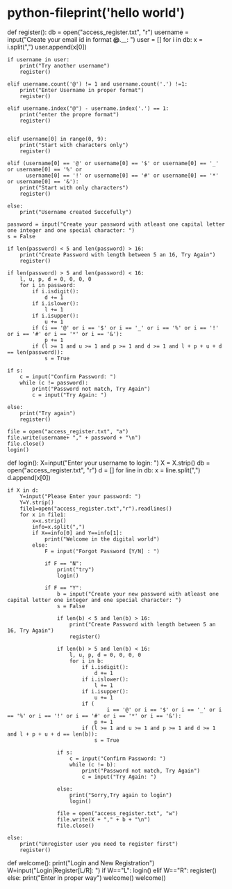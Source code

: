 # python-fileprint('hello world')
def register():
    db = open("access_register.txt", "r")
    username = input("Create your email id in format __@__.__: ")
    user = []
    for i in db:
        x = i.split(",")
        user.append(x[0])

    if username in user:
        print("Try another username")
        register()

    elif username.count('@') != 1 and username.count('.') !=1:
        print("Enter Username in proper format")
        register()

    elif username.index("@") - username.index('.') == 1:
        print("enter the propre format")
        register()


    elif username[0] in range(0, 9):
        print("Start with characters only")
        register()

    elif (username[0] == '@' or username[0] == '$' or username[0] == '_' or username[0] == '%' or
          username[0] == '!' or username[0] == '#' or username[0] == '*' or username[0] == '&'):
        print("Start with only characters")
        register()

    else:
        print("Username created Succefully")

    password = input("Create your password with atleast one capital letter one integer and one special character: ")
    s = False

    if len(password) < 5 and len(password) > 16:
        print("Create Password with length between 5 an 16, Try Again")
        register()

    if len(password) > 5 and len(password) < 16:
        l, u, p, d = 0, 0, 0, 0
        for i in password:
            if i.isdigit():
                d += 1
            if i.islower():
                l += 1
            if i.isupper():
                u += 1
            if (i == '@' or i == '$' or i == '_' or i == '%' or i == '!' or i == '#' or i == '*' or i == '&'):
                p += 1
            if (l >= 1 and u >= 1 and p >= 1 and d >= 1 and l + p + u + d == len(password)):
                s = True

    if s:
        c = input("Confirm Password: ")
        while (c != password):
            print("Password not match, Try Again")
            c = input("Try Again: ")

    else:
        print("Try again")
        register()

    file = open("access_register.txt", "a")
    file.write(username+ "," + password + "\n")
    file.close()
    login()

def login():
    X=input("Enter your username to login: ")
    X = X.strip()
    db = open("access_register.txt", "r")
    d = []
    for line in db:
        x = line.split(",")
        d.append(x[0])

    if X in d:
        Y=input("Please Enter your password: ")
        Y=Y.strip()
        file1=open("access_register.txt","r").readlines()
        for x in file1:
            x=x.strip()
            info=x.split(",")
            if X==info[0] and Y==info[1]:
                print("Welcome in the digital world")
            else:
                F = input("Forgot Password [Y/N] : ")

                if F == "N":
                    print("try")
                    login()

                if F == "Y":
                    b = input("Create your new password with atleast one capital letter one integer and one special character: ")
                    s = False

                    if len(b) < 5 and len(b) > 16:
                        print("Create Password with length between 5 an 16, Try Again")
                        register()

                    if len(b) > 5 and len(b) < 16:
                        l, u, p, d = 0, 0, 0, 0
                        for i in b:
                            if i.isdigit():
                                d += 1
                            if i.islower():
                                l += 1
                            if i.isupper():
                                u += 1
                            if (
                                    i == '@' or i == '$' or i == '_' or i == '%' or i == '!' or i == '#' or i == '*' or i == '&'):
                                p += 1
                            if (l >= 1 and u >= 1 and p >= 1 and d >= 1 and l + p + u + d == len(b)):
                                s = True

                    if s:
                        c = input("Confirm Password: ")
                        while (c != b):
                            print("Password not match, Try Again")
                            c = input("Try Again: ")

                    else:
                        print("Sorry,Try again to login")
                        login()

                    file = open("access_register.txt", "w")
                    file.write(X + "," + b + "\n")
                    file.close()

    else:
        print("Unregister user you need to register first")
        register()

def welcome():
    print("Login and New Registration")
    W=input("Login|Register[L/R]: ")
    if W=="L":
     login()
    elif W=="R":
       register()
    else:
        print("Enter in proper way")
        welcome()
welcome()
